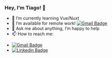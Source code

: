 ### Hey, I'm Tiago! 👋

- 🌱 I’m currently learning Vue/Nuxt
- :rocket: I’m available for remote work! [![Gmail Badge](https://img.shields.io/badge/-Hire%20Me!-393059?style=flat&logo=Gmail&logoColor=white&link=mailto:tiagoacarioca@gmail.com)](mailto:tiagoacarioca@gmail.com?subject=Remote%20Work%20Inquiry)
- 💬 Ask me about anything, I’m happy to help
- 📫 How to reach me: 
<!--   - [![Instagram Badge](https://img.shields.io/badge/-Instagram-393059?style=flat&logo=Instagram&logoColor=white&link=https://www.instagram.com/tiagokriok/)](https://www.instagram.com/tiagokriok/) -->
  - [![Gmail Badge](https://img.shields.io/badge/-Email-393059?style=flat&logo=Gmail&logoColor=white&link=mailto:tiagoacarioca@gmail.com)](mailto:tiagoacarioca@gmail.com)
  - [![Linkedin Badge](https://img.shields.io/badge/-Linkedin-393059?style=flat&logo=Linkedin&logoColor=white&link=https://www.linkedin.com/in/tiago-carioca-12672094/)](https://www.linkedin.com/in/tiago-carioca-12672094/)
<!--
- 💻 My Apps:
  - [My Budget App with ReactJS ⚛](https://budget-app-fawn.vercel.app/)


**tiagokriok/tiagokriok** is a ✨ _special_ ✨ repository because its `README.md` (this file) appears on your GitHub profile.

Here are some ideas to get you started:

- 🔭 I’m currently working on ...
- 🌱 I’m currently learning ...
- 👯 I’m looking to collaborate on ...
- 🤔 I’m looking for help with ...
- 💬 Ask me about ...
- 📫 How to reach me: ...
- 😄 Pronouns: ...
- ⚡ Fun fact: ...
-->
